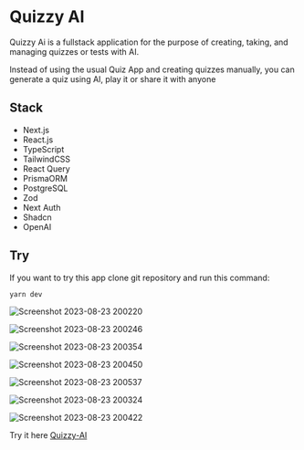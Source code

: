 # Quizzy AI

Quizzy Ai is a fullstack application for the purpose of creating, taking, and managing quizzes or tests with AI.

Instead of using the usual Quiz App and creating quizzes manually, you can generate a quiz using AI, play it or share it with anyone

## Stack
- Next.js
- React.js
- TypeScript
- TailwindCSS
- React Query
- PrismaORM
- PostgreSQL
- Zod
- Next Auth
- Shadcn
- OpenAI

## Try
If you want to try this app clone git repository and run this command:

```bash
yarn dev
```

![Screenshot 2023-08-23 200220](https://github.com/makiwebdeveloper/quizzy-ai/assets/116589989/3411a505-1c66-481d-8195-f129f14b5ca5)

![Screenshot 2023-08-23 200246](https://github.com/makiwebdeveloper/quizzy-ai/assets/116589989/3ca8a58b-4434-4442-a542-52ee03bc78b2)

![Screenshot 2023-08-23 200354](https://github.com/makiwebdeveloper/quizzy-ai/assets/116589989/f041c4f2-a97e-424f-b5b9-6f69f496b0ac)

![Screenshot 2023-08-23 200450](https://github.com/makiwebdeveloper/quizzy-ai/assets/116589989/fa15d24d-8a10-46f5-9781-97d3d51b04e4)

![Screenshot 2023-08-23 200537](https://github.com/makiwebdeveloper/quizzy-ai/assets/116589989/707ee4b0-e193-43f1-90d7-fb2f020bdbe3)

![Screenshot 2023-08-23 200324](https://github.com/makiwebdeveloper/quizzy-ai/assets/116589989/e9d4dc62-6639-4a8a-874c-962adc5ac455)

![Screenshot 2023-08-23 200422](https://github.com/makiwebdeveloper/quizzy-ai/assets/116589989/611523fa-48ed-4b19-abc4-64f89efed354)

Try it here [Quizzy-AI](https://quizzy-ai.vercel.app)
